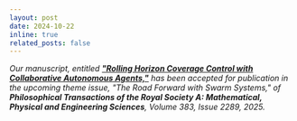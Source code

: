 ```yaml
---
layout: post
date: 2024-10-22
inline: true
related_posts: false
---
```



*Our manuscript, entitled **<a href="https://royalsocietypublishing.org/doi/10.1098/rsta.2024.0146" target="_blank">"Rolling Horizon Coverage Control with Collaborative Autonomous Agents,"</a>** has been accepted for publication in the upcoming theme issue, "The Road Forward with Swarm Systems," of **Philosophical Transactions of the Royal Society A: Mathematical, Physical and Engineering Sciences**, Volume 383, Issue 2289, 2025.*
